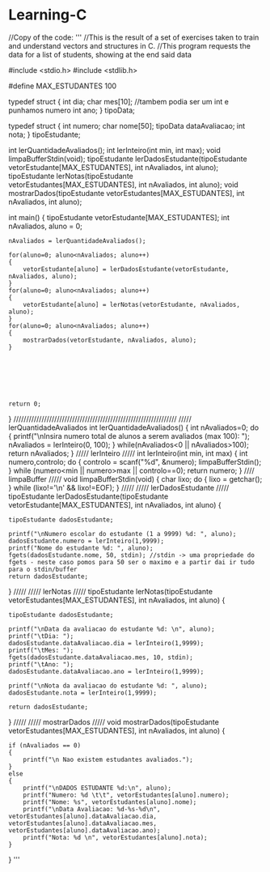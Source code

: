 # Learning-C
//Copy of the code:
'''
//This is the result of a set of exercises taken to train and understand vectors and structures in C.
//This program requests the data for a list of students, showing at the end said data

#include <stdio.h>
#include <stdlib.h>

#define MAX_ESTUDANTES 100

typedef struct
{
    int dia;
    char mes[10]; //tambem podia ser um int e punhamos numero
    int ano;
} tipoData;

typedef struct
{
    int numero;
    char nome[50];
    tipoData dataAvaliacao;
    int nota;
} tipoEstudante;

int lerQuantidadeAvaliados();
int lerInteiro(int min, int max);
void limpaBufferStdin(void);
tipoEstudante lerDadosEstudante(tipoEstudante vetorEstudante[MAX_ESTUDANTES], int nAvaliados, int aluno);
tipoEstudante lerNotas(tipoEstudante vetorEstudantes[MAX_ESTUDANTES], int nAvaliados, int aluno);
void mostrarDados(tipoEstudante vetorEstudantes[MAX_ESTUDANTES], int nAvaliados, int aluno);





int main()
{
    tipoEstudante vetorEstudante[MAX_ESTUDANTES];
    int nAvaliados, aluno = 0;

    nAvaliados = lerQuantidadeAvaliados();

    for(aluno=0; aluno<nAvaliados; aluno++)
    {
        vetorEstudante[aluno] = lerDadosEstudante(vetorEstudante, nAvaliados, aluno);
    }
    for(aluno=0; aluno<nAvaliados; aluno++)
    {
        vetorEstudante[aluno] = lerNotas(vetorEstudante, nAvaliados, aluno);
    }
    for(aluno=0; aluno<nAvaliados; aluno++)
    {
        mostrarDados(vetorEstudante, nAvaliados, aluno);
    }







    return 0;
}
////////////////////////////////////////////////////////////////
/////   lerQuantidadeAvaliados
int lerQuantidadeAvaliados()
{
    int nAvaliados=0;
    do
    {
        printf("\nInsira numero total de alunos a serem avaliados (max 100): ");
        nAvaliados = lerInteiro(0, 100);
    }
    while(nAvaliados<0 || nAvaliados>100);
    return nAvaliados;
}
/////   lerInteiro  /////
int lerInteiro(int min, int max)
{
    int numero,controlo;
    do
    {
        controlo = scanf("%d", &numero);
        limpaBufferStdin();
    }
    while (numero<min || numero>max || controlo==0);
    return numero;
}
////    limpaBuffer  /////
void limpaBufferStdin(void)
{
    char lixo;
    do
    {
        lixo = getchar();
    }
    while (lixo!='\n' && lixo!=EOF);
}
/////
///// lerDadosEstudante  /////
tipoEstudante lerDadosEstudante(tipoEstudante vetorEstudante[MAX_ESTUDANTES], int nAvaliados, int aluno)
{

    tipoEstudante dadosEstudante;

    printf("\nNumero escolar do estudante (1 a 9999) %d: ", aluno);
    dadosEstudante.numero = lerInteiro(1,9999);
    printf("Nome do estudante %d: ", aluno);
    fgets(dadosEstudante.nome, 50, stdin); //stdin -> uma propriedade do fgets - neste caso pomos para 50 ser o maximo e a partir dai ir tudo para o stdin/buffer
    return dadosEstudante;
}
/////
/////   lerNotas  /////
tipoEstudante lerNotas(tipoEstudante vetorEstudantes[MAX_ESTUDANTES], int nAvaliados, int aluno)
{

    tipoEstudante dadosEstudante;

    printf("\nData da avaliacao do estudante %d: \n", aluno);
    printf("\tDia: ");
    dadosEstudante.dataAvaliacao.dia = lerInteiro(1,9999);
    printf("\tMes: ");
    fgets(dadosEstudante.dataAvaliacao.mes, 10, stdin);
    printf("\tAno: ");
    dadosEstudante.dataAvaliacao.ano = lerInteiro(1,9999);

    printf("\nNota da avaliacao do estudante %d: ", aluno);
    dadosEstudante.nota = lerInteiro(1,9999);

    return dadosEstudante;
}
/////
///// mostrarDados  /////
void mostrarDados(tipoEstudante vetorEstudantes[MAX_ESTUDANTES], int nAvaliados, int aluno)
{

    if (nAvaliados == 0)
    {
        printf("\n Nao existem estudantes avaliados.");
    }
    else
    {
        printf("\nDADOS ESTUDANTE %d:\n", aluno);
        printf("Numero: %d \t\t", vetorEstudantes[aluno].numero);
        printf("Nome: %s", vetorEstudantes[aluno].nome);
        printf("\nData Avaliacao: %d-%s-%d\n", vetorEstudantes[aluno].dataAvaliacao.dia, vetorEstudantes[aluno].dataAvaliacao.mes, vetorEstudantes[aluno].dataAvaliacao.ano);
        printf("Nota: %d \n", vetorEstudantes[aluno].nota);
    }
}
'''
